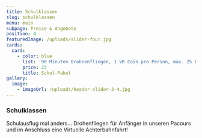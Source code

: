 ```yaml
---
title: Schulklassen
slug: schulklassen
menu: main
subpage: Preise & Angebote
position: 4
featuredImage: /uploads/slider-four.jpg
cards:
  card:
    - color: blue
      list: '90 Minuten Drohnenfliegen, 1 VR Coin pro Person, max. 25 Personen '
      price: 23
      title: Schul-Paket
gallery:
  image:
    - imageUrl: /uploads/header-slider-3-4.jpg
---
```

### Schulklassen

Schulausflug mal anders...
Drohenfliegen für Anfänger in unseren Pacours und im Anschluss eine Virtuelle Achterbahnfahrt!
